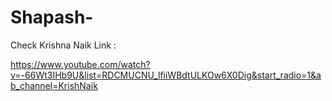 # Shapash-

Check Krishna Naik Link :

https://www.youtube.com/watch?v=-66Wt3IHb9U&list=RDCMUCNU_lfiiWBdtULKOw6X0Dig&start_radio=1&ab_channel=KrishNaik